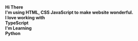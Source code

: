 <b>Hi There<b/>
<br>
I'm using HTML, CSS JavaScript to make website wonderful.
<br>
<b>I love working with</b>
<br>
TypeScript
<br>
<b>I'm Learning</b>
<br>
Python

